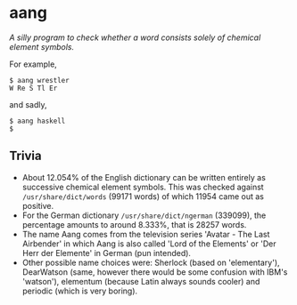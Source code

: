 # aang
*A silly program to check whether a word consists solely of chemical element symbols.*

For example,
```
$ aang wrestler
W Re S Tl Er
```
and sadly,
```
$ aang haskell
$
```

## Trivia
* About 12.054% of the English dictionary can be written entirely as successive chemical element symbols.
  This was checked against `/usr/share/dict/words` (99171 words) of which 11954 came out as positive.
* For the German dictionary `/usr/share/dict/ngerman` (339099), the percentage
  amounts to around 8.333%, that is 28257 words.
* The name Aang comes from the television series 'Avatar - The Last Airbender' in which Aang is also called
  'Lord of the Elements' or 'Der Herr der Elemente' in German (pun intended).
* Other possible name choices were: Sherlock (based on 'elementary'), DearWatson (same, however there would be some confusion
  with IBM's 'watson'), elementum (because Latin always sounds cooler) and periodic (which is very boring).
